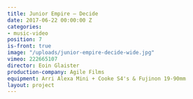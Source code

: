 ```yaml
---
title: Junior Empire — Decide
date: 2017-06-22 00:00:00 Z
categories:
- music-video
position: 7
is-front: true
image: "/uploads/junior-empire-decide-wide.jpg"
vimeo: 222665107
director: Eoin Glaister
production-company: Agile Films
equipment: Arri Alexa Mini + Cooke S4's & Fujinon 19-90mm
layout: project
---
```


